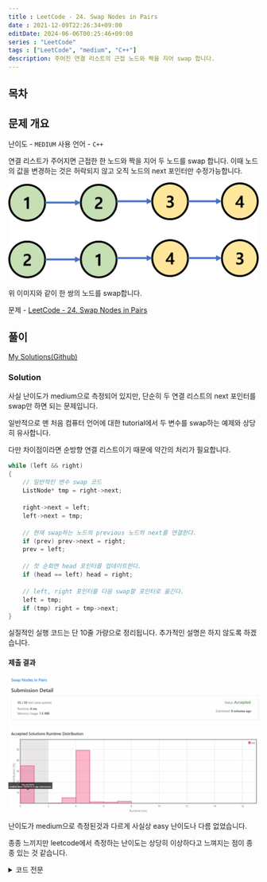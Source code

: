 ```yaml
---
title : LeetCode - 24. Swap Nodes in Pairs
date : 2021-12-09T22:26:34+09:00
editDate: 2024-06-06T00:25:46+09:00
series : "LeetCode"
tags : ["LeetCode", "medium", "C++"]
description: 주어진 연결 리스트의 근접 노드와 짝을 지어 swap 합니다.
---
```


## 목차

## 문제 개요

난이도 - `MEDIUM` 사용 언어 - `C++`

연결 리스트가 주어지면 근접한 한 노드와 짝을 지어 두 노드를 swap 합니다. 이때 노드의 값을 변경하는 것은 허락되지 않고 오직 노드의 next 포인터만 수정가능합니다.

![Solution 1 result](./images/24/example_1.webp)

위 이미지와 같이 한 쌍의 노드를 swap합니다.

문제 - [LeetCode - 24. Swap Nodes in Pairs](https://leetcode.com/problems/swap-nodes-in-pairs/)

## 풀이
[My Solutions(Github)](https://github.com/LDobac/leetcode/tree/master/14.%20Longest%20Common%20Prefix)

### Solution

사실 난이도가 medium으로 측정되어 있지만, 단순히 두 연결 리스트의 next 포인터를 swap만 하면 되는 문제입니다.

일반적으로 맨 처음 컴퓨터 언어에 대한 tutorial에서 두 변수를 swap하는 예제와 상당히 유사합니다.

다만 차이점이라면 순방향 연결 리스트이기 때문에 약간의 처리가 필요합니다.

```cpp showLineNumbers
while (left && right)
{
    // 일반적인 변수 swap 코드
    ListNode* tmp = right->next;

    right->next = left;
    left->next = tmp;

    // 현재 swap하는 노드의 previous 노드의 next를 연결한다.
    if (prev) prev->next = right;
    prev = left;

    // 첫 순회면 head 포인터를 업데이트한다.
    if (head == left) head = right;

    // left, right 포인터를 다음 swap할 포인터로 옮긴다.
    left = tmp;
    if (tmp) right = tmp->next;
}
```

실질적인 실행 코드는 단 10줄 가량으로 정리됩니다. 추가적인 설명은 하지 않도록 하겠습니다.

#### 제출 결과
![Solution 1 result](./images/24/result_1.webp)

난이도가 medium으로 측정된것과 다르게 사실상 easy 난이도나 다름 없었습니다.

종종 느끼지만 leetcode에서 측정하는 난이도는 상당히 이상하다고 느껴지는 점이 종종 있는 것 같습니다.

<details>
<summary>코드 전문</summary>

```cpp showLineNumbers
class Solution {
public:
    ListNode* swapPairs(ListNode* head) 
    {
        if (!head) return nullptr;

        ListNode* prev = nullptr;
        ListNode* left = head;
        ListNode* right = head->next;

        while (left && right)
        {
            ListNode* tmp = right->next;

            right->next = left;
            left->next = tmp;

            if (prev) prev->next = right;
            prev = left;

            if (head == left) head = right;
            
            left = tmp;
            if (tmp) right = tmp->next;
        }
        
        return head;
    }
};
```

</details>

